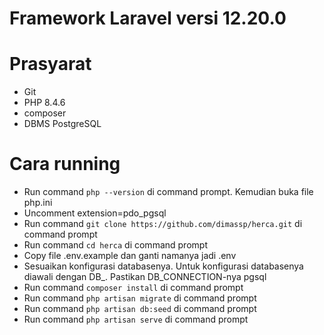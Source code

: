 # Framework Laravel versi 12.20.0

# Prasyarat
- Git
- PHP 8.4.6
- composer
- DBMS PostgreSQL

# Cara running
- Run command `php --version` di command prompt. Kemudian buka file php.ini
- Uncomment extension=pdo_pgsql
- Run command `git clone https://github.com/dimassp/herca.git` di command prompt
- Run command `cd herca` di command prompt
- Copy file .env.example dan ganti namanya jadi .env
- Sesuaikan konfigurasi databasenya. Untuk konfigurasi databasenya diawali dengan DB_. Pastikan DB_CONNECTION-nya pgsql
- Run command `composer install` di command prompt
- Run command `php artisan migrate` di command prompt
- Run command `php artisan db:seed` di command prompt
- Run command `php artisan serve` di command prompt
